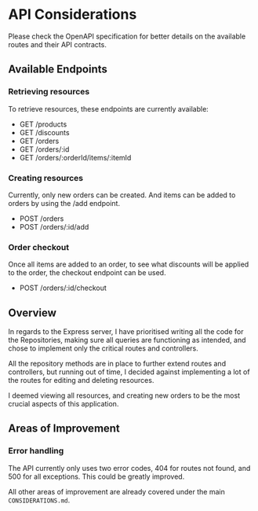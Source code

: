 # API Considerations

Please check the OpenAPI specification for better details on the available routes and their API contracts.

## Available Endpoints

### Retrieving resources

To retrieve resources, these endpoints are currently available:

- GET /products
- GET /discounts
- GET /orders
- GET /orders/:id
- GET /orders/:orderId/items/:itemId

### Creating resources

Currently, only new orders can be created. And items can be added to orders by using the /add endpoint.

- POST /orders
- POST /orders/:id/add

### Order checkout

Once all items are added to an order, to see what discounts will be applied to the order, the checkout endpoint can be used.

- POST /orders/:id/checkout

## Overview

In regards to the Express server, I have prioritised writing all the code for the Repositories, making sure all queries are functioning as intended, and chose to implement only the critical routes and controllers.

All the repository methods are in place to further extend routes and controllers, but running out of time, I decided against implementing a lot of the routes for editing and deleting resources.

I deemed viewing all resources, and creating new orders to be the most crucial aspects of this application.

## Areas of Improvement

### Error handling

The API currently only uses two error codes, 404 for routes not found, and 500 for all exceptions. This could be greatly improved.

All other areas of improvement are already covered under the main `CONSIDERATIONS.md`.
